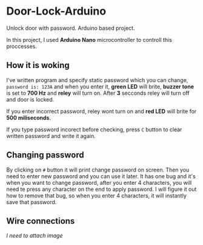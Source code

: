 # Door-Lock-Arduino
Unlock door with password. Arduino based project.

In this project, I used **Arduino Nano** microcontroller to controll this proccesses.

## How it is woking
I've written program and specify static password which you can change, `password is: 123A` and when you enter it, **green LED** will brite, **buzzer tone** is set to **700 Hz** and **reley** will turn on. After **3** secconds reley will turn off and door is locked.

If you enter incorrect password, reley wont turn on and **red LED** will brite for **500 miliseconds**.

If you type password incorect before checking, press `C` button to clear written password and write it again.

## Changing password
By clicking on `#` button it will print change password on screen. Then you need to enter new password and you can use it later. 
It has one bug and it's when you want to change password, after you enter 4 characters, you will need te press any character on the end to 
apply password. I will figure it out how to remove that bug, so when you enter 4 characters, it will instantly save that password.
## Wire connections

*I need to attach image*
